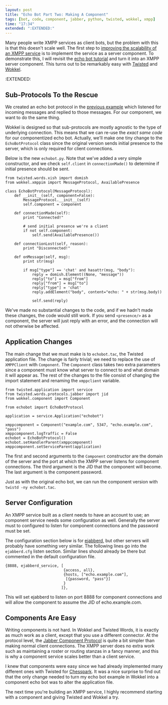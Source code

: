 ```yaml
---
layout: post
title: "Echo Bot Part Two: Making A Component"
tags: [bot, code, component, jabber, python, twisted, wokkel, xmpp]
time: "17:34"
extended: ":EXTENDED:"
---
```


Many people write XMPP services as client bots, but the problem with this is that this doesn't scale well.  The first step to [improving the scalability of an XMPP service](http://metajack.im/2008/08/04/thoughts-on-scalable-xmpp-bots/) is to implement the service as a server component.  To demonstrate this, I will revisit the [echo bot tutorial](http://metajack.im/2008/09/25/an-xmpp-echo-bot-with-twisted-and-wokkel/) and turn it into an XMPP server component.  This turns out to be remarkably easy with [Twisted](http://www.twistedmatrix.com) and [Wokkel](http://wokkel.ik.nu).



:EXTENDED:

## Sub-Protocols To the Rescue

We created an echo bot protocol in the [previous example](http://metajack.im/2008/09/25/an-xmpp-echo-bot-with-twisted-and-wokkel/) which listened for incoming messages and replied to those messages.  For our component, we want to do the same thing.

Wokkel is designed so that sub-protocols are mostly agnostic to the type of underlying connection.  This means that we can re-use the *exact same code* for our componentized echo bot.  Actually, we'll make one tiny change to the `EchoBotProtocol` class since the original version sends initial presence to the server, which is only required for client connections.

Below is the new `echobot.py`.  Note that we've added a very simple constructor, and we check `self.client`  in `connectionMade()` to determine if initial presence should be sent.

    from twisted.words.xish import domish
    from wokkel.xmppim import MessageProtocol, AvailablePresence
    
    class EchoBotProtocol(MessageProtocol):
        def __init__(self, component=False):
            MessageProtocol.__init__(self)
            self.component = component

        def connectionMade(self):
            print "Connected!"
    
            # send initial presence we're a client
            if not self.component:
                self.send(AvailablePresence())
    
        def connectionLost(self, reason):
            print "Disconnected!"
    
        def onMessage(self, msg):
            print str(msg)
    
            if msg["type"] == 'chat' and hasattr(msg, "body"):
                reply = domish.Element((None, "message"))
                reply["to"] = msg["from"]
                reply["from"] = msg["to"]
                reply["type"] = 'chat'
                reply.addElement("body", content="echo: " + str(msg.body))
    
                self.send(reply)

We've made no substantial changes to the code, and if we hadn't made these changes, the code would still work.  If you send `<presence/>` as a component, the server will just reply with an error, and the connection will not otherwise be affected.

## Application Changes

The main change that we must make is to `echobot.tac`, the Twisted application file.  The change is fairly trivial; we need to replace the use of `XMPPClient` with `Component`.  The `Component` class takes two extra parameters since a component must know what server to connect to and what domain it will appear as.  The rest of the changes to the file consist of changing the import statement and renaming the `xmppclient` variable.

    from twisted.application import service
    from twisted.words.protocols.jabber import jid
    from wokkel.component import Component
    
    from echobot import EchoBotProtocol
    
    application = service.Application("echobot")
    
    xmppcomponent = Component("example.com", 5347, "echo.example.com", "pass")
    xmppcomponent.logTraffic = False
    echobot = EchoBotProtocol()
    echobot.setHandlerParent(xmppcomponent)
    xmppcomponent.setServiceParent(application)

The first and second arguments to the `Component` constructor are the domain of the server and the port at which the XMPP server listens for component connections.  The third argument is the JID that the component will become.  The last argument is the component password.

Just as with the original echo bot, we can run the component version with `twistd -ny echobot.tac`.

## Server Configuration

An XMPP service built as a client needs to have an account to use; an component service needs some configuration as well.  Generally the server must to configured to listen for component connections and the password must be set.  

The configuration section below is for [ejabberd](http://www.ejabberd.im), but other servers will probably have something very similar.  The following lines go into the `ejabberd.cfg` listen section.  Similar lines should already be there but commented in the default configuration file.

    {8888, ejabberd_service, [
                              {access, all},
                              {hosts, ["echo.example.com"],
                               [{password, "pass"}]
                              }
                             ]},

This will set ejabberd to listen on port 8888 for component connections and will allow the component to assume the JID of echo.example.com.

## Components Are Easy

Writing components is not hard.  In Wokkel and Twisted Words, it is exactly as much work as a client, except that you use a different connector.  At the protocol level, the [Jabber Component Protocol](http://xmpp.org/extensions/xep-0114.html) is quite a bit simpler than making normal client connections.  The XMPP server does no extra work such as maintaining a roster or routing stanzas in a fancy manner, and this is why a component service scales better than a client service.

I knew that components were easy since we had already implemented many different ones with Twisted for [Chesspark](http://www.chesspark.com).  It was a nice surprise to find out that the only change needed to turn my echo bot example in Wokkel into a component echo bot was to alter the application file.

The next time you're building an XMPP service, I highly recommend starting with a component and giving Twisted and Wokkel a try.
